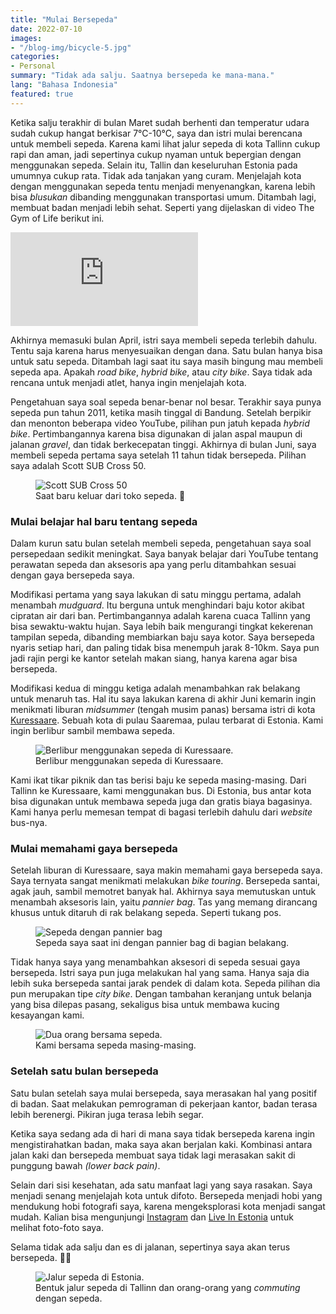 ```yaml
---
title: "Mulai Bersepeda"
date: 2022-07-10
images:
- "/blog-img/bicycle-5.jpg"
categories:
- Personal
summary: "Tidak ada salju. Saatnya bersepeda ke mana-mana."
lang: "Bahasa Indonesia"
featured: true
---
```


Ketika salju terakhir di bulan Maret sudah berhenti dan temperatur udara sudah cukup hangat berkisar 7°C-10°C, saya dan istri mulai berencana untuk membeli sepeda. Karena kami lihat jalur sepeda di kota Tallinn cukup rapi dan aman, jadi sepertinya cukup nyaman untuk bepergian dengan menggunakan sepeda. Selain itu, Tallin dan keseluruhan Estonia pada umumnya cukup rata. Tidak ada tanjakan yang curam. Menjelajah kota dengan menggunakan sepeda tentu menjadi menyenangkan, karena lebih bisa *blusukan* dibanding menggunakan transportasi umum. Ditambah lagi, membuat badan menjadi lebih sehat. Seperti yang dijelaskan di video The Gym of Life berikut ini.

<div class="ratio ratio-16x9 mb-3">
<iframe src="https://www.youtube.com/embed/KPUlgSRn6e0" title="YouTube video player" frameborder="0" allow="accelerometer; autoplay; clipboard-write; encrypted-media; gyroscope; picture-in-picture" allowfullscreen></iframe>
</div>

Akhirnya memasuki bulan April, istri saya membeli sepeda terlebih dahulu. Tentu saja karena harus menyesuaikan dengan dana. Satu bulan hanya bisa untuk satu sepeda. Ditambah lagi saat itu saya masih bingung mau membeli sepeda apa. Apakah *road bike*, *hybrid bike*, atau *city bike*. Saya tidak ada rencana untuk menjadi atlet, hanya ingin menjelajah kota.

Pengetahuan saya soal sepeda benar-benar nol besar. Terakhir saya punya sepeda pun tahun 2011, ketika masih tinggal di Bandung. Setelah berpikir dan menonton beberapa video YouTube, pilihan pun jatuh kepada *hybrid bike*. Pertimbangannya karena bisa digunakan di jalan aspal maupun di jalanan *gravel*, dan tidak berkecepatan tinggi. Akhirnya di bulan Juni, saya membeli sepeda pertama saya setelah 11 tahun tidak bersepeda. Pilihan saya adalah Scott SUB Cross 50.

<figure class="figure">
<img src="https://www.asepbagja.com/blog-img/bicycle-1.jpg" class="figure-img img-fluid" alt="Scott SUB Cross 50" />
<figcaption class="figure-caption text-center">Saat baru keluar dari toko sepeda. 👯‍</figcaption>
</figure>

### Mulai belajar hal baru tentang sepeda

Dalam kurun satu bulan setelah membeli sepeda, pengetahuan saya soal persepedaan sedikit meningkat. Saya banyak belajar dari YouTube tentang perawatan sepeda dan aksesoris apa yang perlu ditambahkan sesuai dengan gaya bersepeda saya.

Modifikasi pertama yang saya lakukan di satu minggu pertama, adalah menambah *mudguard*. Itu berguna untuk menghindari baju kotor akibat cipratan air dari ban. Pertimbangannya adalah karena cuaca Tallinn yang bisa sewaktu-waktu hujan. Saya lebih baik mengurangi tingkat kekerenan tampilan sepeda, dibanding membiarkan baju saya kotor. Saya bersepeda nyaris setiap hari, dan paling tidak bisa menempuh jarak 8-10km. Saya pun jadi rajin pergi ke kantor setelah makan siang, hanya karena agar bisa bersepeda.

Modifikasi kedua di minggu ketiga adalah menambahkan rak belakang untuk menaruh tas. Hal itu saya lakukan karena di akhir Juni kemarin ingin menikmati liburan *midsummer* (tengah musim panas) bersama istri di kota <a href="https://goo.gl/maps/nFr3eBVmjjRqo4pbA" target="_blank">Kuressaare</a>. Sebuah kota di pulau Saaremaa, pulau terbarat di Estonia. Kami ingin berlibur sambil membawa sepeda.

<figure class="figure">
<img src="https://www.asepbagja.com/blog-img/bicycle-2.jpg" class="figure-img img-fluid" alt="Berlibur menggunakan sepeda di Kuressaare." />
<figcaption class="figure-caption text-center">Berlibur menggunakan sepeda di Kuressaare.</figcaption>
</figure>

Kami ikat tikar piknik dan tas berisi baju ke sepeda masing-masing. Dari Tallinn ke Kuressaare, kami menggunakan bus. Di Estonia, bus antar kota bisa digunakan untuk membawa sepeda juga dan gratis biaya bagasinya. Kami hanya perlu memesan tempat di bagasi terlebih dahulu dari *website* bus-nya.

### Mulai memahami gaya bersepeda

Setelah liburan di Kuressaare, saya makin memahami gaya bersepeda saya. Saya ternyata sangat menikmati melakukan *bike touring*. Bersepeda santai, agak jauh, sambil memotret banyak hal. Akhirnya saya memutuskan untuk menambah aksesoris lain, yaitu *pannier bag*. Tas yang memang dirancang khusus untuk ditaruh di rak belakang sepeda. Seperti tukang pos.

<figure class="figure">
<img src="https://www.asepbagja.com/blog-img/bicycle-3.jpg" class="figure-img img-fluid" alt="Sepeda dengan pannier bag" />
<figcaption class="figure-caption text-center">Sepeda saya saat ini dengan pannier bag di bagian belakang.</figcaption>
</figure>

Tidak hanya saya yang menambahkan aksesori di sepeda sesuai gaya bersepeda. Istri saya pun juga melakukan hal yang sama. Hanya saja dia lebih suka bersepeda santai jarak pendek di dalam kota. Sepeda pilihan dia pun merupakan tipe *city bike*. Dengan tambahan keranjang untuk belanja yang bisa dilepas pasang, sekaligus bisa untuk membawa kucing kesayangan kami.

<figure class="figure">
<img src="https://www.asepbagja.com/blog-img/bicycle-4.jpg" class="figure-img img-fluid" alt="Dua orang bersama sepeda." />
<figcaption class="figure-caption text-center">Kami bersama sepeda masing-masing.</figcaption>
</figure>

### Setelah satu bulan bersepeda

Satu bulan setelah saya mulai bersepeda, saya merasakan hal yang positif di badan. Saat melakukan pemrograman di pekerjaan kantor, badan terasa lebih berenergi. Pikiran juga terasa lebih segar.

Ketika saya sedang ada di hari di mana saya tidak bersepeda karena ingin mengistirahatkan badan, maka saya akan berjalan kaki. Kombinasi antara jalan kaki dan bersepeda membuat saya tidak lagi merasakan sakit di punggung bawah *(lower back pain)*.

Selain dari sisi kesehatan, ada satu manfaat lagi yang saya rasakan. Saya menjadi senang menjelajah kota untuk difoto. Bersepeda menjadi hobi yang mendukung hobi fotografi saya, karena mengeksplorasi kota menjadi sangat mudah. Kalian bisa mengunjungi <a href="https://instagram.com/bepitulaz" target="_blank">Instagram</a> dan <a href="https://www.liveinestonia.com" target="_blank">Live In Estonia</a> untuk melihat foto-foto saya.

Selama tidak ada salju dan es di jalanan, sepertinya saya akan terus bersepeda. 🚴🏼

<figure class="figure">
<img src="https://www.asepbagja.com/blog-img/bicycle-5.jpg" class="figure-img img-fluid" alt="Jalur sepeda di Estonia." />
<figcaption class="figure-caption text-center">Bentuk jalur sepeda di Tallinn dan orang-orang yang <i>commuting</i> dengan sepeda.</figcaption>
</figure>

